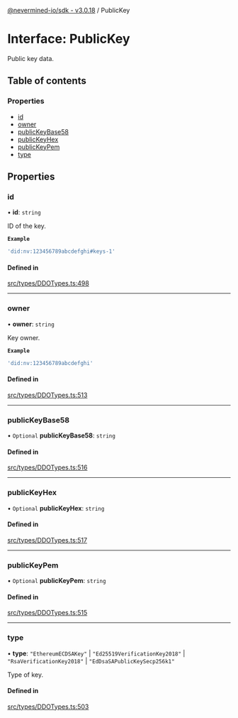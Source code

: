 [@nevermined-io/sdk - v3.0.18](../code-reference.md) / PublicKey

# Interface: PublicKey

Public key data.

## Table of contents

### Properties

- [id](PublicKey.md#id)
- [owner](PublicKey.md#owner)
- [publicKeyBase58](PublicKey.md#publickeybase58)
- [publicKeyHex](PublicKey.md#publickeyhex)
- [publicKeyPem](PublicKey.md#publickeypem)
- [type](PublicKey.md#type)

## Properties

### id

• **id**: `string`

ID of the key.

**`Example`**

```ts
'did:nv:123456789abcdefghi#keys-1'
```

#### Defined in

[src/types/DDOTypes.ts:498](https://github.com/nevermined-io/sdk-js/blob/5a87eb38c1c2c3e15829bd6357608ed347da321e/src/types/DDOTypes.ts#L498)

---

### owner

• **owner**: `string`

Key owner.

**`Example`**

```ts
'did:nv:123456789abcdefghi'
```

#### Defined in

[src/types/DDOTypes.ts:513](https://github.com/nevermined-io/sdk-js/blob/5a87eb38c1c2c3e15829bd6357608ed347da321e/src/types/DDOTypes.ts#L513)

---

### publicKeyBase58

• `Optional` **publicKeyBase58**: `string`

#### Defined in

[src/types/DDOTypes.ts:516](https://github.com/nevermined-io/sdk-js/blob/5a87eb38c1c2c3e15829bd6357608ed347da321e/src/types/DDOTypes.ts#L516)

---

### publicKeyHex

• `Optional` **publicKeyHex**: `string`

#### Defined in

[src/types/DDOTypes.ts:517](https://github.com/nevermined-io/sdk-js/blob/5a87eb38c1c2c3e15829bd6357608ed347da321e/src/types/DDOTypes.ts#L517)

---

### publicKeyPem

• `Optional` **publicKeyPem**: `string`

#### Defined in

[src/types/DDOTypes.ts:515](https://github.com/nevermined-io/sdk-js/blob/5a87eb38c1c2c3e15829bd6357608ed347da321e/src/types/DDOTypes.ts#L515)

---

### type

• **type**: `"EthereumECDSAKey"` \| `"Ed25519VerificationKey2018"` \| `"RsaVerificationKey2018"` \| `"EdDsaSAPublicKeySecp256k1"`

Type of key.

#### Defined in

[src/types/DDOTypes.ts:503](https://github.com/nevermined-io/sdk-js/blob/5a87eb38c1c2c3e15829bd6357608ed347da321e/src/types/DDOTypes.ts#L503)
